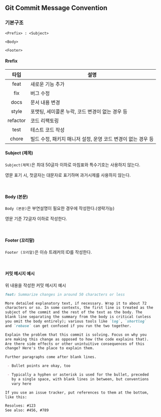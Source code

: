 ## Git Commit Message Convention

### 기본구조

```
<Prefix> : <Subject>

<Body>

<Footer>
```

#### Rrefix
|    타입    | 설명                                   |
|:--------:|--------------------------------------|
|   feat   | 새로운 기능 추가                            |
|   fix    | 버그 수정                                |
|   docs   | 문서 내용 변경                        |     
|   style  | 포맷팅, 세미콜론 누락, 코드 변경이 없는 경우 등  |        
| refactor | 코드 리팩토링                              |
|   test   | 테스트 코드 작성                            |
|   chore  | 빌드 수정, 패키지 매니저 설정, 운영 코드 변경이 없는 경우 등  |


#### Subject (제목)

`Subject(제목)`은 최대 50글자 이하로 마침표와 특수기호는 사용하지 않는다.

영문 표기 시, 첫글자는 대문자로 표기하며 과거시제를 사용하지 않는다.

<br>

#### Body (본문)
`Body (본문)`은 부연설명이 필요한 경우에 작성한다.(생략가능)

영문 기준 72글자 이하로 작성한다.

<br>

#### Footer (꼬리말)

`Footer (꼬리말)`은 이슈 트래커의 ID를 작성한다.

<br>


#### 커밋 메시지 예시

위 내용을 작성한 커밋 메시지 예시

```markdown
feat: Summarize changes in around 50 characters or less

More detailed explanatory text, if necessary. Wrap it to about 72
characters or so. In some contexts, the first line is treated as the
subject of the commit and the rest of the text as the body. The
blank line separating the summary from the body is critical (unless
you omit the body entirely); various tools like `log`, `shortlog`
and `rebase` can get confused if you run the two together.

Explain the problem that this commit is solving. Focus on why you
are making this change as opposed to how (the code explains that).
Are there side effects or other unintuitive consequences of this
change? Here's the place to explain them.

Further paragraphs come after blank lines.

 - Bullet points are okay, too

 - Typically a hyphen or asterisk is used for the bullet, preceded
   by a single space, with blank lines in between, but conventions
   vary here

If you use an issue tracker, put references to them at the bottom,
like this:

Resolves: #123
See also: #456, #789
```
<br>
